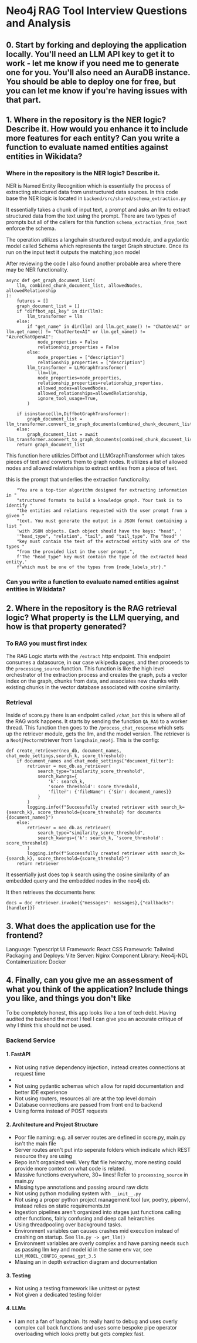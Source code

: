 # Neo4j RAG Tool Interview Questions and Analysis


## 0. Start by forking and deploying the application locally. You'll need an LLM API key to get it to work - let me know if you need me to generate one for you. You'll also need an AuraDB instance. You should be able to deploy one for free, but you can let me know if you're having issues with that part.

## 1. Where in the repository is the NER logic? Describe it. How would you enhance it to include more features for each entity? Can you write a function to evaluate named entities against entities in Wikidata?
### Where in the repository is the NER logic? Describe it.
NER is Named Entity Recognition which is essentially the process of extracting structured data from unstructured data sources. In this code base the NER logic is located in `backend/src/shared/schema_extraction.py`

It essentially takes a chunk of input text, a prompt and asks an llm to extract structured data from the text using the prompt. There are two types of prompts but all of the callers for this function `schema_extraction_from_text` enforce the schema.

The operation utilizes a langchain structured output module, and a pydantic model called Schema which represents the target Graph structure. Once its run on the input text it outputs the matching json model

After reviewing the code I also found another probable area where there may be NER functionality.
```
async def get_graph_document_list(
    llm, combined_chunk_document_list, allowedNodes, allowedRelationship
):
    futures = []
    graph_document_list = []
    if "diffbot_api_key" in dir(llm):
        llm_transformer = llm
    else:
        if "get_name" in dir(llm) and llm.get_name() != "ChatOenAI" or llm.get_name() != "ChatVertexAI" or llm.get_name() != "AzureChatOpenAI":
            node_properties = False
            relationship_properties = False
        else:
            node_properties = ["description"]
            relationship_properties = ["description"]
        llm_transformer = LLMGraphTransformer(
            llm=llm,
            node_properties=node_properties,
            relationship_properties=relationship_properties,
            allowed_nodes=allowedNodes,
            allowed_relationships=allowedRelationship,
            ignore_tool_usage=True,
        )
    
    if isinstance(llm,DiffbotGraphTransformer):
        graph_document_list = llm_transformer.convert_to_graph_documents(combined_chunk_document_list)
    else:
        graph_document_list = await llm_transformer.aconvert_to_graph_documents(combined_chunk_document_list)
    return graph_document_list
```
This function here utilizies Diffbot and LLMGraphTransformer which takes pieces of text and converts them to graph nodes. It utilizes a list of allowed nodes and allowed relationships to extract entities from a piece of text.

this is the prompt that underlies the extraction functionality:
```
    "You are a top-tier algorithm designed for extracting information in "
    "structured formats to build a knowledge graph. Your task is to identify "
    "the entities and relations requested with the user prompt from a given "
    "text. You must generate the output in a JSON format containing a list "
    'with JSON objects. Each object should have the keys: "head", '
    '"head_type", "relation", "tail", and "tail_type". The "head" '
    "key must contain the text of the extracted entity with one of the types "
    "from the provided list in the user prompt.",
    f'The "head_type" key must contain the type of the extracted head entity,'
    f"which must be one of the types from {node_labels_str}."
```


### Can you write a function to evaluate named entities against entities in Wikidata?


## 2. Where in the repository is the RAG retrieval logic? What property is the LLM querying, and how is that property generated?

### To RAG you must first index
The RAG Logic starts with the `/extract` http endpoint. This endpoint consumes a datasource, in our case wikipedia pages, and then proceeds to the `processing_source` function. This function is like the high level orchestrator of the extraction process and creates the graph, puts a vector index on the graph, chunks from data, and associates new chunks with existing chunks in the vector database associated with cosine similarity.

### Retrieval 
Inside of score.py there is an endpoint called `/chat_bot` this is where all of the RAG work happens. It starts by sending the function `QA_RAG` to a worker thread. This function then goes to the `/process_chat_response` which sets up the retriever module, gets the llm, and the model version. The retriever is a `Neo4jVector`retriever from `langchain_neo4j`. This is the config:
```
def create_retriever(neo_db, document_names, chat_mode_settings,search_k, score_threshold):
    if document_names and chat_mode_settings["document_filter"]:
        retriever = neo_db.as_retriever(
            search_type="similarity_score_threshold",
            search_kwargs={
                'k': search_k,
                'score_threshold': score_threshold,
                'filter': {'fileName': {'$in': document_names}}
            }
        )
        logging.info(f"Successfully created retriever with search_k={search_k}, score_threshold={score_threshold} for documents {document_names}")
    else:
        retriever = neo_db.as_retriever(
            search_type="similarity_score_threshold",
            search_kwargs={'k': search_k, 'score_threshold': score_threshold}
        )
        logging.info(f"Successfully created retriever with search_k={search_k}, score_threshold={score_threshold}")
    return retriever
```

It essentially just does top k search using the cosine similarity of an embedded query and the embedded nodes in the neo4j db. 

It then retrieves the documents here:
```
docs = doc_retriever.invoke({"messages": messages},{"callbacks":[handler]})
```
## 3. What does the application use for the frontend?  

Language: Typescript
UI Framework: React
CSS Framework: Tailwind
Packaging and Deploys: Vite
Server: Nginx
Component Library: Neo4j-NDL 
Containerization: Docker



## 4. Finally, can you give me an assessment of what you think of the application? Include things you like, and things you don't like

To be completely honest, this app looks like a ton of tech debt. Having audited the backend the most I feel I can give you an accurate critique of why I think this should not be used.

### Backend Service
#### 1. FastAPI
- Not using native dependency injection, instead creates connections at request time
-
- Not using pydantic schemas which allow for rapid documentation and better IDE experience
- Not using routers, resources all are at the top level domain
- Database connections are passed from front end to backend
- Using forms instead of POST requests

#### 2. Architecture and Project Structure
- Poor file naming: e.g. all server routes are defined in score.py, main.py isn't the main file
- Server routes aren't put into seperate folders which indicate which REST resource they are using
- Repo isn't organized well. Very flat file heirarchy, more nesting could provide more context on what code is related.
- Massive functions everywhere, 30+ lines! Refer to `processing_source` in main.py
- Missing type annotations and passing around raw dicts
- Not using python moduling system with `__init__.py`
- Not using a proper python project management tool (uv, poetry, pipenv), instead relies on static requirements.txt
- Ingestion pipelines aren't organized into stages just functions calling other functions, fairly confusing and deep call heirarchies
- Using threadpooling over background tasks.
- Environment variables can causes crashes mid execution instead of crashing on startup. See `llm.py -> get_llm()`  
- Environment variables are overly complex and have parsing needs such as passing llm key and model id in the same env var, see `LLM_MODEL_CONFIG_openai_gpt_3.5`
- Missing an in depth extraction diagram and documentation

#### 3. Testing
- Not using a testing framework like unittest or pytest
- Not given a dedicated testing folder


#### 4. LLMs
- I am not a fan of langchain. Its really hard to debug and uses overly complex call back functions and uses some bespoke pipe operator overloading which looks pretty but gets complex fast.
 



